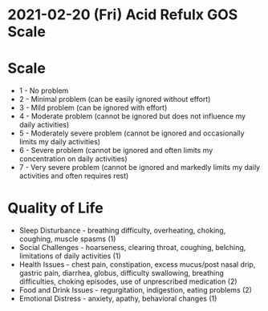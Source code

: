 # 2021-02-20 (Fri) Acid Refulx GOS Scale

# Scale

- 1 - No problem
- 2 - Minimal problem (can be easily ignored without effort)
- 3 - Mild problem (can be ignored with effort)
- 4 - Moderate problem (cannot be ignored but does not influence my daily activities)
- 5 - Moderately severe problem (cannot be ignored and occasionally limits my daily activities)
- 6 - Severe problem (cannot be ignored and often limits my concentration on daily activities)
- 7 - Very severe problem (cannot be ignored and markedly limits my daily activities and often requires rest)

# Quality of Life

- Sleep Disturbance - breathing difficulty, overheating, choking, coughing, muscle spasms (1)
- Social Challenges - hoarseness, clearing throat, coughing, belching, limitations of daily activities (1)
- Health Issues - chest pain, constipation, excess mucus/post nasal drip, gastric pain, diarrhea, globus, difficulty swallowing, breathing difficulties, choking episodes, use of unprescribed medication (2)
- Food and Drink Issues - regurgitation, indigestion, eating problems (2)
- Emotional Distress - anxiety, apathy, behavioral changes (1)

